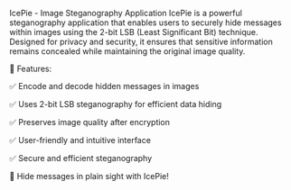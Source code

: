 IcePie - Image Steganography Application
IcePie is a powerful steganography application that enables users to securely hide messages within images using the 2-bit LSB (Least Significant Bit) technique. Designed for privacy and security, it ensures that sensitive information remains concealed while maintaining the original image quality.



🔹 Features:


✅ Encode and decode hidden messages in images


✅ Uses 2-bit LSB steganography for efficient data hiding


✅ Preserves image quality after encryption


✅ User-friendly and intuitive interface


✅ Secure and efficient steganography



🚀 Hide messages in plain sight with IcePie!
